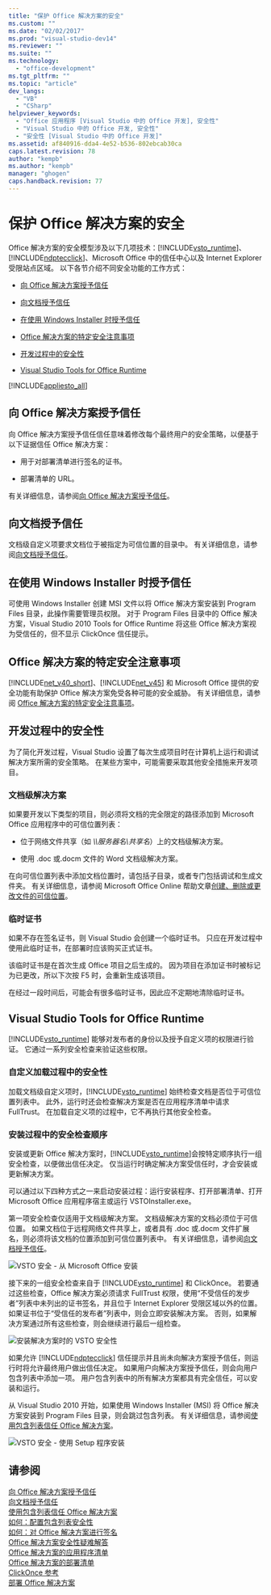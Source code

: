 ```yaml
---
title: "保护 Office 解决方案的安全"
ms.custom: ""
ms.date: "02/02/2017"
ms.prod: "visual-studio-dev14"
ms.reviewer: ""
ms.suite: ""
ms.technology: 
  - "office-development"
ms.tgt_pltfrm: ""
ms.topic: "article"
dev_langs: 
  - "VB"
  - "CSharp"
helpviewer_keywords: 
  - "Office 应用程序 [Visual Studio 中的 Office 开发], 安全性"
  - "Visual Studio 中的 Office 开发, 安全性"
  - "安全性 [Visual Studio 中的 Office 开发]"
ms.assetid: af840916-dda4-4e52-b536-802ebcab30ca
caps.latest.revision: 78
author: "kempb"
ms.author: "kempb"
manager: "ghogen"
caps.handback.revision: 77
---
```

# 保护 Office 解决方案的安全
  Office 解决方案的安全模型涉及以下几项技术：[!INCLUDE[vsto_runtime](../vsto/includes/vsto-runtime-md.md)]、[!INCLUDE[ndptecclick](../vsto/includes/ndptecclick-md.md)]、Microsoft Office 中的信任中心以及 Internet Explorer 受限站点区域。 以下各节介绍不同安全功能的工作方式：  
  
-   [向 Office 解决方案授予信任](#GrantingTrustToSolutions)  
  
-   [向文档授予信任](#GrantingTrustToDocuments)  
  
-   [在使用 Windows Installer 时授予信任](#GrantingTrustWindowsInstaller)  
  
-   [Office 解决方案的特定安全注意事项](#Security)  
  
-   [开发过程中的安全性](#SecurityDuringDeployment)  
  
-   [Visual Studio Tools for Office Runtime](#VisualStudioToolsForOfficeRuntime)  
  
 [!INCLUDE[appliesto_all](../vsto/includes/appliesto-all-md.md)]  
  
##  <a name="GrantingTrustToSolutions"></a> 向 Office 解决方案授予信任  
 向 Office 解决方案授予信任信任意味着修改每个最终用户的安全策略，以便基于以下证据信任 Office 解决方案：  
  
-   用于对部署清单进行签名的证书。  
  
-   部署清单的 URL。  
  
 有关详细信息，请参阅[向 Office 解决方案授予信任](../vsto/granting-trust-to-office-solutions.md)。  
  
##  <a name="GrantingTrustToDocuments"></a> 向文档授予信任  
 文档级自定义项要求文档位于被指定为可信位置的目录中。  有关详细信息，请参阅[向文档授予信任](../vsto/granting-trust-to-documents.md)。  
  
##  <a name="GrantingTrustWindowsInstaller"></a> 在使用 Windows Installer 时授予信任  
 可使用 Windows Installer 创建 MSI 文件以将 Office 解决方案安装到 Program Files 目录，此操作需要管理员权限。  对于 Program Files 目录中的 Office 解决方案，Visual Studio 2010 Tools for Office Runtime 将这些 Office 解决方案视为受信任的，但不显示 ClickOnce 信任提示。  
  
##  <a name="Security"></a> Office 解决方案的特定安全注意事项  
 [!INCLUDE[net_v40_short](../sharepoint/includes/net-v40-short-md.md)]、[!INCLUDE[net_v45](../vsto/includes/net-v45-md.md)] 和 Microsoft Office 提供的安全功能有助保护 Office 解决方案免受各种可能的安全威胁。  有关详细信息，请参阅 [Office 解决方案的特定安全注意事项](../vsto/specific-security-considerations-for-office-solutions.md)。  
  
##  <a name="SecurityDuringDeployment"></a> 开发过程中的安全性  
 为了简化开发过程，Visual Studio 设置了每次生成项目时在计算机上运行和调试解决方案所需的安全策略。  在某些方案中，可能需要采取其他安全措施来开发项目。  
  
### 文档级解决方案  
 如果要开发以下类型的项目，则必须将文档的完全限定的路径添加到 Microsoft Office 应用程序中的可信位置列表：  
  
-   位于网络文件共享（如 *\\\\服务器名\\共享名*）上的文档级解决方案。  
  
-   使用 .doc 或.docm 文件的 Word 文档级解决方案。  
  
 在向可信位置列表中添加文档位置时，请包括子目录，或者专门包括调试和生成文件夹。  有关详细信息，请参阅 Microsoft Office Online 帮助文章[创建、删除或更改文件的可信位置](https://support.office.com/en-au/article/Create-remove-or-change-a-trusted-location-for-your-files-f5151879-25ea-4998-80a5-4208b3540a62)。  
  
### 临时证书  
 如果不存在签名证书，则 Visual Studio 会创建一个临时证书。  只应在开发过程中使用此临时证书，在部署时应该购买正式证书。  
  
 该临时证书是在首次生成 Office 项目之后生成的。  因为项目在添加证书时被标记为已更改，所以下次按 F5 时，会重新生成该项目。  
  
 在经过一段时间后，可能会有很多临时证书，因此应不定期地清除临时证书。  
  
##  <a name="VisualStudioToolsForOfficeRuntime"></a> Visual Studio Tools for Office Runtime  
 [!INCLUDE[vsto_runtime](../vsto/includes/vsto-runtime-md.md)] 能够对发布者的身份以及授予自定义项的权限进行验证。  它通过一系列安全检查来验证这些权限。  
  
### 自定义加载过程中的安全性  
 加载文档级自定义项时，[!INCLUDE[vsto_runtime](../vsto/includes/vsto-runtime-md.md)] 始终检查文档是否位于可信位置列表中。  此外，运行时还会检查解决方案是否在应用程序清单中请求 FullTrust。 在加载自定义项的过程中，它不再执行其他安全检查。  
  
### 安装过程中的安全检查顺序  
 安装或更新 Office 解决方案时，[!INCLUDE[vsto_runtime](../vsto/includes/vsto-runtime-md.md)]会按特定顺序执行一组安全检查，以便做出信任决定。  仅当运行时确定解决方案受信任时，才会安装或更新解决方案。  
  
 可以通过以下四种方式之一来启动安装过程：运行安装程序、打开部署清单、打开 Microsoft Office 应用程序宿主或运行 VSTOInstaller.exe。  
  
 第一项安全检查仅适用于文档级解决方案。  文档级解决方案的文档必须位于可信位置。  如果文档位于远程网络文件共享上，或者具有 .doc 或.docm 文件扩展名，则必须将该文档的位置添加到可信位置列表中。  有关详细信息，请参阅[向文档授予信任](../vsto/granting-trust-to-documents.md)。  
  
 ![VSTO 安全 - 从 Microsoft Office 安装](../vsto/media/host-install.png "VSTO 安全 - 从 Microsoft Office 安装")  
  
 接下来的一组安全检查来自于 [!INCLUDE[vsto_runtime](../vsto/includes/vsto-runtime-md.md)] 和 ClickOnce。  若要通过这些检查，Office 解决方案必须请求 FullTrust 权限，使用“不受信任的发步者”列表中未列出的证书签名，并且位于 Internet Explorer 受限区域以外的位置。  如果证书位于“受信任的发布者”列表中，则会立即安装解决方案。  否则，如果解决方案通过所有这些检查，则会继续进行最后一组检查。  
  
 ![安装解决方案时的 VSTO 安全性](../vsto/media/installing.png "安装解决方案时的 VSTO 安全性")  
  
 如果允许 [!INCLUDE[ndptecclick](../vsto/includes/ndptecclick-md.md)] 信任提示并且尚未向解决方案授予信任，则运行时将允许最终用户做出信任决定。  如果用户向解决方案授予信任，则会向用户包含列表中添加一项。  用户包含列表中的所有解决方案都具有完全信任，可以安装和运行。  
  
 从 Visual Studio 2010 开始，如果使用 Windows Installer \(MSI\) 将 Office 解决方案安装到 Program Files 目录，则会跳过包含列表。  有关详细信息，请参阅[使用包含列表信任 Office 解决方案](../vsto/trusting-office-solutions-by-using-inclusion-lists.md)。  
  
 ![VSTO 安全 - 使用 Setup 程序安装](../vsto/media/setup-vstoinstaller.png "VSTO 安全 - 使用 Setup 程序安装")  
  
## 请参阅  
 [向 Office 解决方案授予信任](../vsto/granting-trust-to-office-solutions.md)   
 [向文档授予信任](../vsto/granting-trust-to-documents.md)   
 [使用包含列表信任 Office 解决方案](../vsto/trusting-office-solutions-by-using-inclusion-lists.md)   
 [如何：配置包含列表安全性](../vsto/how-to-configure-inclusion-list-security.md)   
 [如何：对 Office 解决方案进行签名](../vsto/how-to-sign-office-solutions.md)   
 [Office 解决方案安全性疑难解答](../vsto/troubleshooting-office-solution-security.md)   
 [Office 解决方案的应用程序清单](../vsto/application-manifests-for-office-solutions.md)   
 [Office 解决方案的部署清单](../vsto/deployment-manifests-for-office-solutions.md)   
 [ClickOnce 参考](../deployment/clickonce-reference.md)   
 [部署 Office 解决方案](../vsto/deploying-an-office-solution.md)  
  
  